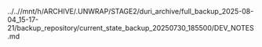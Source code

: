 ../..//mnt/h/ARCHIVE/.UNWRAP/STAGE2/duri_archive/full_backup_2025-08-04_15-17-21/backup_repository/current_state_backup_20250730_185500/DEV_NOTES.md